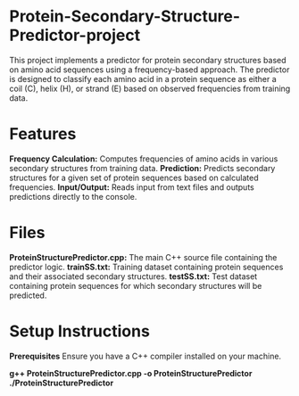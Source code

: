 # Protein-Secondary-Structure-Predictor-project
This project implements a predictor for protein secondary structures based on amino acid sequences using a frequency-based approach. The predictor is designed to classify each amino acid in a protein sequence as either a coil (C), helix (H), or strand (E) based on observed frequencies from training data.

# Features
**Frequency Calculation:** Computes frequencies of amino acids in various secondary structures from training data.
**Prediction:** Predicts secondary structures for a given set of protein sequences based on calculated frequencies.
**Input/Output:** Reads input from text files and outputs predictions directly to the console.

# Files
**ProteinStructurePredictor.cpp:** The main C++ source file containing the predictor logic.
**trainSS.txt:** Training dataset containing protein sequences and their associated secondary structures.
**testSS.txt:** Test dataset containing protein sequences for which secondary structures will be predicted.

# Setup Instructions
**Prerequisites**
Ensure you have a C++ compiler installed on your machine.

**g++ ProteinStructurePredictor.cpp -o ProteinStructurePredictor**
**./ProteinStructurePredictor**
